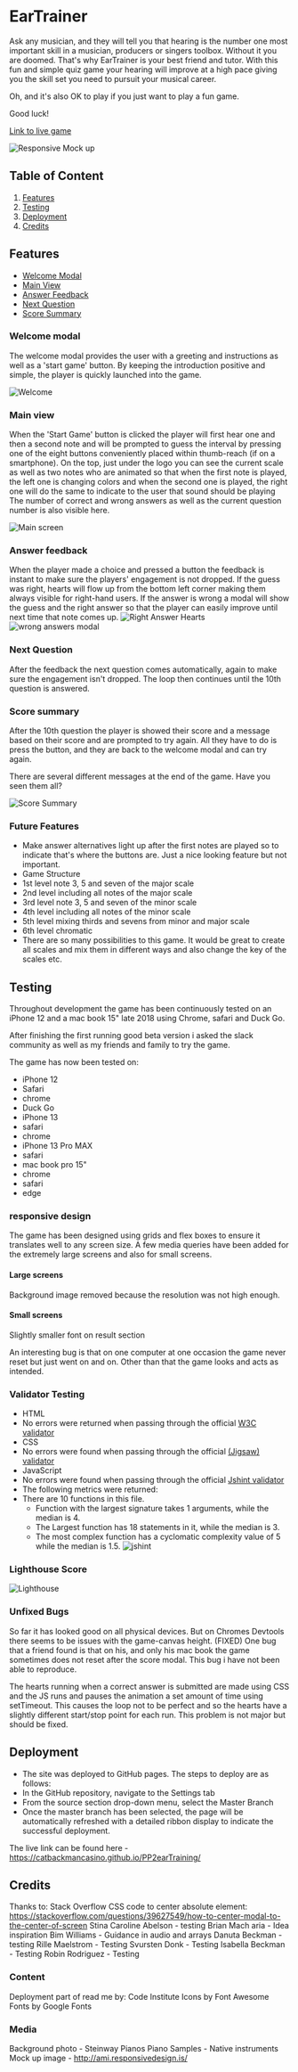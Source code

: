 # EarTrainer

Ask any musician, and they will tell you that hearing is the number one most important skill in a musician, producers or singers toolbox. Without it you are doomed. That's why EarTrainer is your best friend and tutor. With this fun and simple quiz game your hearing will improve at a high pace giving you the skill set you need to pursuit your musical career.

Oh, and it's also OK to play if you just want to play a fun game.

Good luck!


[Link to live game](https://catbackmancasino.github.io/PP2earTraining/)

![Responsive Mock up](assets/images/readmemedia/responsive.png)


## Table of Content

1. [Features](#features)
2. [Testing](#testing)
3. [Deployment](#deployment)
4. [Credits](#credits)

## Features 

- [Welcome Modal](#welcome-modal)
- [Main View](#main-view)
- [Answer Feedback](#answer-feedback)
- [Next Question](#next-question)
- [Score Summary](#score-summary)

### Welcome modal
The welcome modal provides the user with a greeting and instructions as well as a 'start game' button. By keeping the introduction positive and simple, the player is quickly launched into the game.

![Welcome](assets/images/readmemedia/welcome-modal.png)

### Main view
When the 'Start Game' button is clicked the player will first hear one and then a second note and will be prompted to guess the interval by pressing one of the eight buttons conveniently placed within thumb-reach (if on a smartphone). On the top, just under the logo you can see the current scale as well as two notes who are animated so that when the first note is played, the left one is changing colors and when the second one is played, the right one will do the same to indicate to the user that sound should be playing
The number of correct and wrong answers as well as the current question number is also visible here.

![Main screen](assets/images/readmemedia/main-view.png)

### Answer feedback
When the player made a choice and pressed a button the feedback is instant to make sure the players' engagement is not dropped. If the guess was right, hearts will flow up from the bottom left corner making them always visible for right-hand users. If the answer is wrong a modal will show the guess and the right answer so that the player can easily improve until next time that note comes up.
![Right Answer Hearts](assets/images/readmemedia/hearts.png)
![wrong answers modal](assets/images/readmemedia/wrong-answer.png)

### Next Question
After the feedback the next question comes automatically, again to make sure the engagement isn't dropped. The loop then continues until the 10th question is answered.

### Score summary
After the 10th question the player is showed their score and a message based on their score and are prompted to try again.
All they have to do is press the button, and they are back to the welcome modal and can try again.

There are several different messages at the end of the game. Have you seen them all?

![Score Summary](assets/images/readmemedia/scoresummary.png)

### Future Features
- Make answer alternatives light up after the first notes are played so to indicate that's where the buttons are. Just a nice looking feature but not important.
- Game Structure
 - 1st level note 3, 5 and seven of the major scale
 - 2nd level including all notes of the major scale
 - 3rd level note 3, 5 and seven of the minor scale 
 - 4th level including all notes of the minor scale
 - 5th level mixing thirds and sevens from minor and major scale
 - 6th level chromatic
- There are so many possibilities to this game. It would be great to create all scales and mix them in different ways and also change the key of the scales etc. 

## Testing 

Throughout development the game has been continuously tested on an iPhone 12 and a mac book 15" late 2018 using Chrome, safari and Duck Go.

After finishing the first running good beta version i asked the slack community as well as my friends and family to try the game.

The game has now been tested on:

- iPhone 12 
 - Safari
 - chrome
 - Duck Go
- iPhone 13
 - safari
 - chrome
- iPhone 13 Pro MAX
 - safari
- mac book pro 15"
 - chrome
 - safari
 - edge

### responsive design
The game has been designed using grids and flex boxes to ensure it translates well to any screen size. A few media queries have been added for the extremely large screens and also for small screens.

#### Large screens
Background image removed because the resolution was not high enough.

#### Small screens
Slightly smaller font on result section

An interesting bug is that on one computer at one occasion the game never reset but just went on and on. 
Other than that the game looks and acts as intended.


### Validator Testing 

- HTML
 - No errors were returned when passing through the official [W3C validator](https://validator.w3.org/nu/?doc=https%3A%2F%2Fcatbackmancasino.github.io%2FPP2earTraining%2F)
- CSS
 - No errors were found when passing through the official [(Jigsaw) validator](https://jigsaw.w3.org/css-validator/validator?uri=https%3A%2F%2Fcatbackmancasino.github.io%2FPP2earTraining%2F&profile=css3svg&usermedium=all&warning=1&vextwarning=&lang=sv)
- JavaScript
 - No errors were found when passing through the official [Jshint validator](https://jshint.com/)
 - The following metrics were returned: 
 - There are 10 functions in this file.
      - Function with the largest signature takes 1 arguments, while the median is 4.
      - The Largest function has 18 statements in it, while the median is 3.
      - The most complex function has a cyclomatic complexity value of 5 while the median is 1.5.
      ![jshint](assets/images/readmemedia/jshint.png)

### Lighthouse Score

![Lighthouse](assets/images/readmemedia/lighthouse.png)

### Unfixed Bugs

So far it has looked good on all physical devices. But on Chromes Devtools there seems to be issues with the game-canvas height. (FIXED)
One bug that a friend found is that on his, and only his mac book the game sometimes does not reset after the score modal. This bug i have not been able to reproduce.

The hearts running when a correct answer is submitted are made using CSS and the JS runs and pauses the animation a set amount of time using setTimeout. This causes the loop not to be perfect and so the hearts have a slightly different start/stop point for each run. This problem is not major but should be fixed.

## Deployment 

- The site was deployed to GitHub pages. The steps to deploy are as follows: 
 - In the GitHub repository, navigate to the Settings tab 
 - From the source section drop-down menu, select the Master Branch
 - Once the master branch has been selected, the page will be automatically refreshed with a detailed ribbon display to indicate the successful deployment. 

The live link can be found here - https://catbackmancasino.github.io/PP2earTraining/


## Credits 


Thanks to:
Stack Overflow CSS code to center absolute element: https://stackoverflow.com/questions/39627549/how-to-center-modal-to-the-center-of-screen 
Stina Caroline Abelson - testing
Brian Mach aria - Idea inspiration
Bim Williams - Guidance in audio and arrays
Danuta Beckman - testing
Rille Maelstrom - Testing
Svursten Donk - Testing
Isabella Beckman - Testing
Robin Rodriguez - Testing

### Content 
Deployment part of read me by: Code Institute
Icons by Font Awesome
Fonts by Google Fonts

### Media
Background photo - Steinway Pianos
Piano Samples - Native instruments
Mock up image - http://ami.responsivedesign.is/